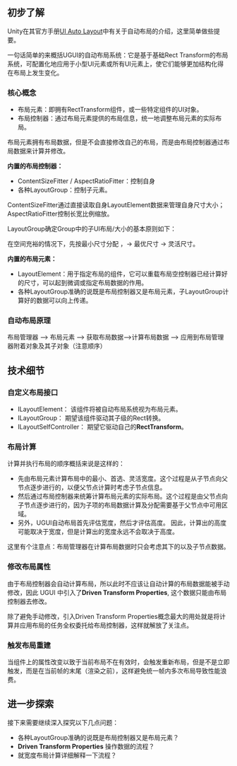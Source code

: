 ## 初步了解

Unity在其官方手册[UI Auto Layout]( https://docs.unity3d.com/Packages/com.unity.ugui@1.0/manual/UIAutoLayout.html )中有关于自动布局的介绍，这里简单做些提要。

一句话简单的来概括UGUI的自动布局系统：它是基于基础Rect Transform的布局系统，可配置化地应用于小型UI元素或所有UI元素上，使它们能够更加结构化得在布局上发生变化。

### 核心概念

- 布局元素：即拥有RectTransform组件，或一些特定组件的UI对象。
- 布局控制器：通过布局元素提供的布局信息，统一地调整布局元素的实际布局。

布局元素拥有布局数据，但是不会直接修改自己的布局，而是由布局控制器通过布局数据来计算并修改。

**内置的布局控制器：**

- ContentSizeFitter / AspectRatioFitter：控制自身
- 各种LayoutGroup：控制子元素。

ContentSizeFitter通过直接读取自身LayoutElement数据来管理自身尺寸大小；AspectRatioFitter控制长宽比例缩放。

LayoutGroup确定Group中的子UI布局/大小的基本原则如下：

在空间充裕的情况下，先按最小尺寸分配 ，->  最优尺寸  ->  灵活尺寸。

**内置的布局元素：**

- LayoutElement：用于指定布局的组件，它可以重载布局空控制器已经计算好的尺寸，可以起到微调或指定布局数据的作用。
- 各种LayoutGroup准确的说既是布局控制器又是布局元素，子LayoutGroup计算好的数据可以向上传递。

### 自动布局原理

布局管理器 --> 布局元素 --> 获取布局数据-->计算布局数据 --> 应用到布局管理器附着对象及其子对象（注意顺序）

## 技术细节

### 自定义布局接口

- ILayoutElement： 该组件将被自动布局系统视为布局元素。 
- ILayoutGroup： 期望该组件驱动其子级的Rect转换。 
- ILayoutSelfController： 期望它驱动自己的**RectTransform**。 

### 布局计算

计算并执行布局的顺序概括来说是这样的：

- 先由布局元素计算布局中的最小、首选、灵活宽度。这个过程是从子节点向父节点逐步进行的，以便父节点计算时考虑子节点信息。
- 然后通过布局控制器来统筹计算布局元素的实际布局。这个过程是由父节点向子节点逐步进行的，因为子项的布局数据计算及分配需要基于父节点中可用区域。
- 另外，UGUI自动布局首先评估宽度，然后才评估高度。 因此，计算出的高度可能取决于宽度，但是计算出的宽度永远不会取决于高度。 

这里有个注意点：布局管理器在计算布局数据时只会考虑其下的以及子节点数据。

### 修改布局属性

由于布局控制器会自动计算布局，所以此时不应该让自动计算的布局数据能被手动修改，因此 UGUI 中引入了**Driven Transform Properties**, 这个数据只能由布局控制器去修改。

除了避免手动修改，引入Driven Transform Properties概念最大的用处就是将计算并应用布局的任务全权委托给布局控制器，这样就解放了关注点。

### 触发布局重建

当组件上的属性改变以致于当前布局不在有效时，会触发重新布局，但是不是立即触发，而是在当前帧的末尾（渲染之前），这样避免统一帧内多次布局导致性能浪费。

## 进一步探索

接下来需要继续深入探究以下几点问题：

- 各种LayoutGroup准确的说既是布局控制器又是布局元素？
- **Driven Transform Properties** 操作数据的流程？
- 就宽度布局计算详细解释一下流程？

